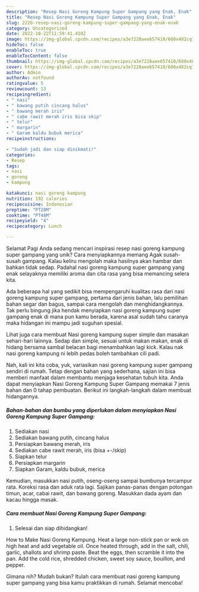 ```yaml
---
description: "Resep Nasi Goreng Kampung Super Gampang yang Enak, Enak"
title: "Resep Nasi Goreng Kampung Super Gampang yang Enak, Enak"
slug: 2226-resep-nasi-goreng-kampung-super-gampang-yang-enak-enak
category: Uncategorized
date: 2022-10-22T11:59:41.410Z
image: https://img-global.cpcdn.com/recipes/a3e7228aee657410/680x482cq70/nasi-goreng-kampung-super-gampang-foto-resep-utama.jpg
hideToc: false
enableToc: true
enableTocContent: false
thumbnail: https://img-global.cpcdn.com/recipes/a3e7228aee657410/680x482cq70/nasi-goreng-kampung-super-gampang-foto-resep-utama.jpg
cover: https://img-global.cpcdn.com/recipes/a3e7228aee657410/680x482cq70/nasi-goreng-kampung-super-gampang-foto-resep-utama.jpg
author: Admin
authorAv: notfound
ratingvalue: 5
reviewcount: 13
recipeingredient:
- " nasi"
- " bawang putih cincang halus"
- " bawang merah iris"
- " cabe rawit merah iris bisa skip"
- " telur"
- " margarin"
- " Garam kaldu bubuk merica"
recipeinstructions:

- "Sudah jadi dan siap dinikmati!"
categories:
- Resep
tags:
- nasi
- goreng
- kampung

katakunci: nasi goreng kampung 
nutrition: 192 calories
recipecuisine: Indonesian
preptime: "PT20M"
cooktime: "PT48M"
recipeyield: "4"
recipecategory: Lunch

---
```



Selamat Pagi Anda sedang mencari inspirasi resep nasi goreng kampung super gampang yang unik? Cara menyiapkannya memang Agak susah-susah gampang. Kalau keliru mengolah maka hasilnya akan hambar dan bahkan tidak sedap. Padahal nasi goreng kampung super gampang yang enak selayaknya memiliki aroma dan cita rasa yang bisa memancing selera kita.


Ada beberapa hal yang sedikit bisa mempengaruhi kualitas rasa dari nasi goreng kampung super gampang, pertama dari jenis bahan, lalu pemilihan bahan segar dan bagus, sampai cara mengolah dan menghidangkannya. Tak perlu bingung jika hendak menyiapkan nasi goreng kampung super gampang enak di mana pun kamu berada, karena asal sudah tahu caranya maka hidangan ini mampu jadi suguhan spesial.

Lihat juga cara membuat Nasi goreng kampung super simple dan masakan sehari-hari lainnya. Sedap dan simple, sesuai untuk makan makan, enak di hidang bersama sambal belacan bagi menambahkan lagi kick. Kalau nak nasi goreng kampung ni lebih pedas boleh tambahkan cili padi.


Nah, kali ini kita coba, yuk, variasikan nasi goreng kampung super gampang sendiri di rumah. Tetap dengan bahan yang sederhana, sajian ini bisa memberi manfaat dalam membantu menjaga kesehatan tubuh kita. Anda dapat menyiapkan Nasi Goreng Kampung Super Gampang memakai 7 jenis bahan dan 0 tahap pembuatan. Berikut ini langkah-langkah dalam membuat hidangannya.

<!--inarticleads1-->

##### Bahan-bahan dan bumbu yang diperlukan dalam menyiapkan Nasi Goreng Kampung Super Gampang:

1. Sediakan  nasi
1. Sediakan  bawang putih, cincang halus
1. Persiapkan  bawang merah, iris
1. Sediakan  cabe rawit merah, iris (bisa +-/skip)
1. Siapkan  telur
1. Persiapkan  margarin
1. Siapkan  Garam, kaldu bubuk, merica


Kemudian, masukkan nasi putih, oseng-oseng sampai bumbunya tercampur rata. Koreksi rasa dan aduk rata lagi. Sajikan panas-panas dengan potongan timun, acar, cabai rawit, dan bawang goreng. Masukkan dada ayam dan kacau hingga masak. 

<!--inarticleads2-->

##### Cara membuat Nasi Goreng Kampung Super Gampang:


1. Selesai dan siap dihidangkan!

How to Make Nasi Goreng Kampung. Heat a large non-stick pan or wok on high heat and add vegetable oil. Once heated through, add in the salt, chili, garlic, shallots and shrimp paste. Beat the eggs, then scramble it into the pan. Add the cold rice, shredded chicken, sweet soy sauce, bouillon, and pepper. 

Gimana nih? Mudah bukan? Itulah cara membuat nasi goreng kampung super gampang yang bisa kamu praktikkan di rumah. Selamat mencoba!
